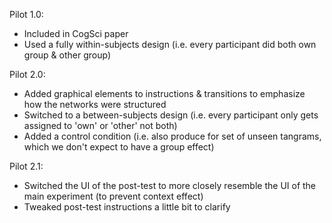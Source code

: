Pilot 1.0:

* Included in CogSci paper
* Used a fully within-subjects design (i.e. every participant did both own group & other group)

Pilot 2.0:

* Added graphical elements to instructions & transitions to emphasize how the networks were structured
* Switched to a between-subjects design (i.e. every participant only gets assigned to 'own' or 'other' not both)
* Added a control condition (i.e. also produce for set of unseen tangrams, which we don't expect to have a group effect)

Pilot 2.1:

* Switched the UI of the post-test to more closely resemble the UI of the main experiment (to prevent context effect)
* Tweaked post-test instructions a little bit to clarify
